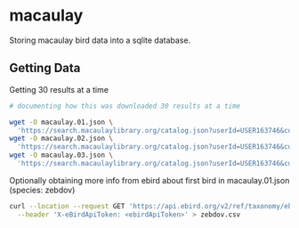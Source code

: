 # macaulay

Storing macaulay bird data into a sqlite database.

## Getting Data

Getting 30 results at a time

```sh
# documenting how this was downloaded 30 results at a time

wget -O macaulay.01.json \
  'https://search.macaulaylibrary.org/catalog.json?userId=USER163746&count=100'
wget -O macaulay.02.json \
  'https://search.macaulaylibrary.org/catalog.json?userId=USER163746&cursorMark=AoJ49uDugfECKTIxNzM2MjQ3MQ&count=100'
wget -O macaulay.03.json \
  'https://search.macaulaylibrary.org/catalog.json?userId=USER163746&cursorMark=AoJwoN/xgfECKTIxNzM2NjI3MQ&count=100'
```

Optionally obtaining more info from ebird about first bird in macaulay.01.json (species: zebdov)

```sh
curl --location --request GET 'https://api.ebird.org/v2/ref/taxonomy/ebird?species=zebdov' \
  --header 'X-eBirdApiToken: <ebirdApiToken>' > zebdov.csv
```
